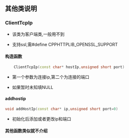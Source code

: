 ## 其他类说明

### ClientTcpIp

- 该类为客户端类,一般用不到

- 支持ssl,需#define CPPHTTPLIB_OPENSSL_SUPPORT

#### 构造函数

```cpp
	ClientTcpIp(const char* hostIp,unsigned short port)
```

- 第一个参数为连接ip,第二个为连接的端口

- 如果暂时未知填NULL

#### addhostip

```cpp
void addHostIp(const char* ip,unsigned short port=0)
```

- 初始化后添加或者更改ip和端口

#### 其他函数类似就不介绍
